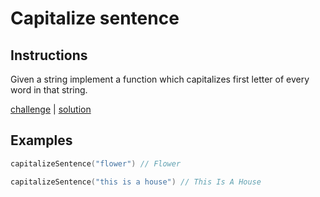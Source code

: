 # Capitalize sentence

## Instructions

Given a string implement a function which capitalizes first letter of every word in that string.

[challenge](challenge.kt) | [solution](solution.kt)

## Examples

```kotlin
capitalizeSentence("flower") // Flower

capitalizeSentence("this is a house") // This Is A House
```

